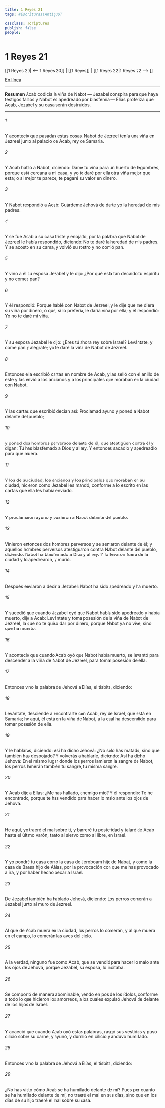 ```yaml
---
title: 1 Reyes 21
tags: #Escrituras\AntiguoT

cssclass: scriptures
publish: false
people:
---
```


# 1 Reyes 21
[[1 Reyes 20| <-- 1 Reyes 20]] | [[1 Reyes]] | [[1 Reyes 22|1 Reyes 22 --> ]]

[En línea](https://churchofjesuschrist.org/study/scriptures/ot/1-kgs/21?lang=spa)

---
__Resumen__
Acab codicia la viña de Nabot — Jezabel conspira para que haya testigos falsos y Nabot es apedreado por blasfemia — Elías profetiza que Acab, Jezabel y su casa serán destruidos.

---
###### 1 
Y aconteció que pasadas estas cosas, Nabot de Jezreel tenía una viña en Jezreel junto al palacio de Acab, rey de Samaria.

###### 2 
Y Acab habló a Nabot, diciendo: Dame tu viña para un huerto de legumbres, porque está cercana a mi casa, y yo te daré por ella otra viña mejor que esta; o si mejor te parece, te pagaré su valor en dinero.

###### 3 
Y Nabot respondió a Acab: Guárdeme Jehová de darte yo la heredad de mis padres.

###### 4 
Y se fue Acab a su casa triste y enojado, por la palabra que Nabot de Jezreel le había respondido, diciendo: No te daré la heredad de mis padres. Y se acostó en su cama, y volvió su rostro y no comió pan.

###### 5 
Y vino a él su esposa Jezabel y le dijo: ¿Por qué está tan decaído tu espíritu y no comes pan?

###### 6 
Y él respondió: Porque hablé con Nabot de Jezreel, y le dije que me diera su viña por dinero, o que, si lo prefería, le daría  viña por ella; y él respondió: Yo no te daré mi viña.

###### 7 
Y su esposa Jezabel le dijo: ¿Eres tú ahora rey sobre Israel? Levántate, y come pan y alégrate; yo te daré la viña de Nabot de Jezreel.

###### 8 
Entonces ella escribió cartas en nombre de Acab, y las selló con el anillo de este y las envió a los ancianos y a los principales que moraban en la ciudad con Nabot.

###### 9 
Y las cartas que escribió decían así: Proclamad ayuno y poned a Nabot delante del pueblo;

###### 10 
y poned dos hombres perversos delante de él, que atestigüen contra él y digan: Tú has blasfemado a Dios y al rey. Y entonces sacadlo y apedreadlo para que muera.

###### 11 
Y los de su ciudad, los ancianos y los principales que moraban en su ciudad, hicieron como Jezabel les mandó, conforme a lo escrito en las cartas que ella les había enviado.

###### 12 
Y proclamaron ayuno y pusieron a Nabot delante del pueblo.

###### 13 
Vinieron entonces dos hombres perversos y se sentaron delante de él; y aquellos hombres perversos atestiguaron contra Nabot delante del pueblo, diciendo: Nabot ha blasfemado a Dios y al rey. Y lo llevaron fuera de la ciudad y lo apedrearon, y murió.

###### 14 
Después enviaron a decir a Jezabel: Nabot ha sido apedreado y ha muerto.

###### 15 
Y sucedió que cuando Jezabel oyó que Nabot había sido apedreado y había muerto, dijo a Acab: Levántate y toma posesión de la viña de Nabot de Jezreel, la que no te quiso dar por dinero, porque Nabot ya no vive, sino que ha muerto.

###### 16 
Y aconteció que cuando Acab oyó que Nabot había muerto, se levantó para descender a la viña de Nabot de Jezreel, para tomar posesión de ella.

###### 17 
Entonces vino la palabra de Jehová a Elías, el tisbita, diciendo:

###### 18 
Levántate, desciende a encontrarte con Acab, rey de Israel, que está en Samaria; he aquí, él está en la viña de Nabot, a la cual ha descendido para tomar posesión de ella.

###### 19 
Y le hablarás, diciendo: Así ha dicho Jehová: ¿No solo has matado, sino que también has despojado? Y volverás a hablarle, diciendo: Así ha dicho Jehová: En el mismo lugar donde los perros lamieron la sangre de Nabot, los perros lamerán también tu sangre, tu misma sangre.

###### 20 
Y Acab dijo a Elías: ¿Me has hallado, enemigo mío? Y él respondió: Te he encontrado, porque te has vendido para hacer lo malo ante los ojos de Jehová.

###### 21 
He aquí, yo traeré el mal sobre ti, y barreré tu posteridad y talaré de Acab hasta el último varón, tanto al siervo como al libre, en Israel.

###### 22 
Y yo pondré tu casa como la casa de Jeroboam hijo de Nabat, y como la casa de Baasa hijo de Ahías, por la provocación con que me has provocado a ira, y por haber hecho pecar a Israel.

###### 23 
De Jezabel también ha hablado Jehová, diciendo: Los perros comerán a Jezabel junto al muro de Jezreel.

###### 24 
Al que de Acab muera en la ciudad, los perros lo comerán, y al que muera en el campo, lo comerán las aves del cielo.

###### 25 
A la verdad, ninguno fue como Acab, que se vendió para hacer lo malo ante los ojos de Jehová, porque Jezabel, su esposa, lo incitaba.

###### 26 
Se comportó de manera abominable, yendo en pos de los ídolos, conforme a todo lo que hicieron los amorreos, a los cuales expulsó Jehová de delante de los hijos de Israel.

###### 27 
Y acaeció que cuando Acab oyó estas palabras, rasgó sus vestidos y puso cilicio sobre su carne, y ayunó, y durmió en cilicio y anduvo humillado.

###### 28 
Entonces vino la palabra de Jehová a Elías, el tisbita, diciendo:

###### 29 
¿No has visto cómo Acab se ha humillado delante de mí? Pues por cuanto se ha humillado delante de mí, no traeré el mal en sus días, sino que en los días de su hijo traeré el mal sobre su casa.

